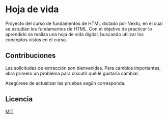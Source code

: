 # Hoja de vida
Proyecto del curso de fundamentos de HTML dictado por Nextu, en el cual se estudian los fundamentos de HTML. Con el objetivo
de practicar lo aprendido se realiza una hoja de vida digital, buscando utilizar los conceptos vistos en el curso.

## Contribuciones
Las solicitudes de extracción son bienvenidas. Para cambios importantes, abra primero un problema para discutir qué le gustaría cambiar.

Asegúrese de actualizar las pruebas según corresponda.

## Licencia
[MIT](https://choosealicense.com/licenses/mit/)

